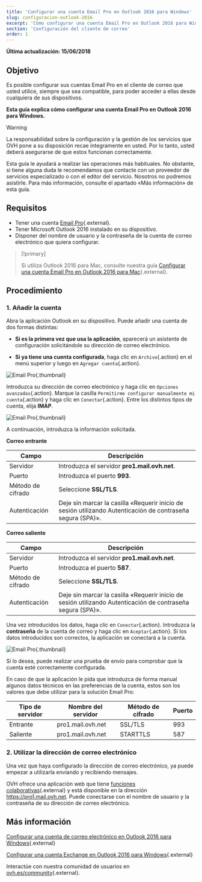 ```yaml
---
title: 'Configurar una cuenta Email Pro en Outlook 2016 para Windows'
slug: configuracion-outlook-2016
excerpt: 'Cómo configurar una cuenta Email Pro en Outlook 2016 para Windows'
section: 'Configuración del cliente de correo'
order: 1
---
```


**Última actualización: 15/06/2018**

## Objetivo

Es posible configurar sus cuentas Email Pro en el cliente de correo que usted utilice, siempre que sea compatible, para poder acceder a ellas desde cualquiera de sus dispositivos.

**Esta guía explica cómo configurar una cuenta Email Pro en Outlook 2016 para Windows.**

> [!warning]
>
> La responsabilidad sobre la configuración y la gestión de los servicios que OVH pone a su disposición recae íntegramente en usted. Por lo tanto, usted deberá asegurarse de que estos funcionan correctamente.
> 
> Esta guía le ayudará a realizar las operaciones más habituales. No obstante, si tiene alguna duda le recomendamos que contacte con un proveedor de servicios especializado o con el editor del servicio. Nosotros no podremos asistirle. Para más información, consulte el apartado «Más información» de esta guía.
> 

## Requisitos

- Tener una cuenta [Email Pro](https://www.ovh.es/emails/email-pro/){.external}.
- Tener Microsoft Outlook 2016 instalado en su dispositivo.
- Disponer del nombre de usuario y la contraseña de la cuenta de correo electrónico que quiera configurar.

> [!primary]
>
> Si utiliza Outlook 2016 para Mac, consulte nuestra guía [Configurar una cuenta Email Pro en Outlook 2016 para Mac](https://docs.ovh.com/es/emails-pro/configuracion-outlook-2016-mac/){.external}.
>

## Procedimiento

### 1. Añadir la cuenta

Abra la aplicación Outlook en su dispositivo. Puede añadir una cuenta de dos formas distintas:

- **Si es la primera vez que usa la aplicación**, aparecerá un asistente de configuración solicitándole su dirección de correo electrónico.

- **Si ya tiene una cuenta configurada**, haga clic en `Archivo`{.action} en el menú superior y luego en `Agregar cuenta`{.action}.

![Email Pro](images/configuration-outlook-2016-windows-step1.png){.thumbnail}

Introduzca su dirección de correo electrónico y haga clic en `Opciones avanzadas`{.action}. Marque la casilla `Permitirme configurar manualmente mi cuenta`{.action} y haga clic en `Conectar`{.action}. Entre los distintos tipos de cuenta, elija **IMAP**.

![Email Pro](images/configuration-outlook-2016-windows-step2.png){.thumbnail}

A continuación, introduzca la información solicitada.

**Correo entrante**

|Campo|Descripción|
|---|---|
|Servidor|Introduzca el servidor **pro1.mail.ovh.net**.|
|Puerto|Introduzca el puerto **993**.|
|Método de cifrado|Seleccione **SSL/TLS**.|
|Autenticación|Deje sin marcar la casilla «Requerir inicio de sesión utilizando Autenticación de contraseña segura (SPA)».|

**Correo saliente**

|Campo|Descripción|
|---|---|
|Servidor|Introduzca el servidor **pro1.mail.ovh.net**.|
|Puerto|Introduzca el puerto **587**.|
|Método de cifrado|Seleccione **SSL/TLS**.|
|Autenticación|Deje sin marcar la casilla «Requerir inicio de sesión utilizando Autenticación de contraseña segura (SPA)».|

Una vez introducidos los datos, haga clic en `Conectar`{.action}. Introduzca la **contraseña** de la cuenta de correo y haga clic en `Aceptar`{.action}. Si los datos introducidos son correctos, la aplicación se conectará a la cuenta.

![Email Pro](images/configuration-outlook-2016-windows-step3.png){.thumbnail}

Si lo desea, puede realizar una prueba de envío para comprobar que la cuenta esté correctamente configurada.

En caso de que la aplicación le pida que introduzca de forma manual algunos datos técnicos en las preferencias de la cuenta, estos son los valores que debe utilizar para la solución Email Pro:

|Tipo de servidor|Nombre del servidor|Método de cifrado|Puerto|
|---|---|---|---|
|Entrante|pro1.mail.ovh.net|SSL/TLS|993|
|Saliente|pro1.mail.ovh.net|STARTTLS|587|

### 2. Utilizar la dirección de correo electrónico

Una vez que haya configurado la dirección de correo electrónico, ya puede empezar a utilizarla enviando y recibiendo mensajes.

OVH ofrece una aplicación web que tiene [funciones colaborativas](https://www.ovh.es/emails/){.external}  y está disponible en la dirección <https://pro1.mail.ovh.net>. Puede conectarse con el nombre de usuario y la contraseña de su dirección de correo electrónico.

## Más información

[Configurar una cuenta de correo electrónico en Outlook 2016 para Windows](https://docs.ovh.com/es/emails/configuracion-outlook-2016/){.external}

[Configurar una cuenta Exchange en Outlook 2016 para Windows](https://docs.ovh.com/es/microsoft-collaborative-solutions/configuracion-outlook-2016/){.external}

Interactúe con nuestra comunidad de usuarios en [ovh.es/community](https://www.ovh.es/community/){.external}.